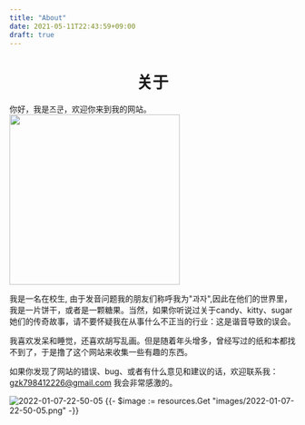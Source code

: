 ```yaml
---
title: "About"
date: 2021-05-11T22:43:59+09:00
draft: true
---
```

<h1 align = "center">关于</h1>
你好，我是즈쿤，欢迎你来到我的网站。

<img src=https://z3.ax1x.com/2021/08/12/fdKWUs.jpg width="300"/>


我是一名在校生, 由于发音问题我的朋友们称呼我为"과자",因此在他们的世界里，我是一片饼干，或者是一颗糖果。当然，如果你听说过关于candy、kitty、sugar她们的传奇故事，请不要怀疑我在从事什么不正当的行业：这是谐音导致的误会。


我喜欢发呆和睡觉，还喜欢胡写乱画。但是随着年头增多，曾经写过的纸和本都找不到了，于是撸了这个网站来收集一些有趣的东西。



如果你发现了网站的错误、bug、或者有什么意见和建议的话，欢迎联系我：gzk798412226@gmail.com 我会非常感激的。

![2022-01-07-22-50-05](/static/images/2022-01-07-22-50-05.png)
{{- $image := resources.Get "images/2022-01-07-22-50-05.png" -}}